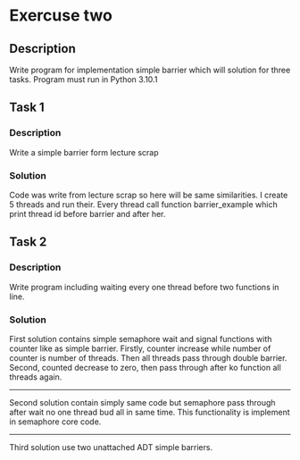 # Exercuse two

## Description
Write program for implementation simple barrier which will solution for three tasks.
Program must run in Python 3.10.1

## Task 1
### Description 
Write a simple barrier form lecture scrap
### Solution 
Code was write from lecture scrap so here will be same similarities.
I create 5 threads and run their. Every thread call function barrier_example
which print thread id before barrier and after her. 

## Task 2
### Description
Write program including waiting every one thread before two functions in 
line.
### Solution 
First solution contains simple semaphore wait and signal functions 
with counter like as simple barrier. Firstly, counter increase while 
number of counter is number of threads. Then all threads pass through
double barrier. Second, counted decrease to zero, then pass through after 
ko function all threads again.
<hr>
Second solution contain simply same code but semaphore pass through 
after wait no one thread bud all in same time. This functionality is 
implement in semaphore core code.
<hr>
Third solution use two unattached ADT simple barriers.